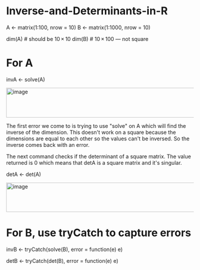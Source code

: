 # Inverse-and-Determinants-in-R

A <- matrix(1:100,  nrow = 10)
B <- matrix(1:1000, nrow = 10)

dim(A)  # should be 10 × 10
dim(B)  # 10 × 100 — not square

# For A
invA <- solve(A)

<img width="524" height="80" alt="image" src="https://github.com/user-attachments/assets/907667c3-5180-4978-8da6-a13560caf3dc" />

The first error we come to is trying to use "solve" on A which will find the inverse of the dimension. This doesn't work on a square because the dimensions are equal to each other so the values can't be inversed. So the inverse comes back with an error.

The next command checks if the determinant of a square matrix. The value returned is 0 which means that detA is a square matrix and it's singular. 

detA <- det(A)

<img width="554" height="79" alt="image" src="https://github.com/user-attachments/assets/9cbfecde-785c-4e49-a08f-23c0be12dc01" />



# For B, use tryCatch to capture errors
invB <- tryCatch(solve(B), error = function(e) e)

detB <- tryCatch(det(B),   error = function(e) e)

